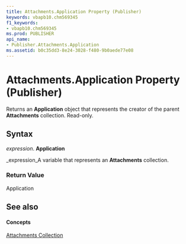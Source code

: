 ```yaml
---
title: Attachments.Application Property (Publisher)
keywords: vbapb10.chm569345
f1_keywords:
- vbapb10.chm569345
ms.prod: PUBLISHER
api_name:
- Publisher.Attachments.Application
ms.assetid: b0c35dd3-8e24-3028-f480-9b0aede77e08
---
```



# Attachments.Application Property (Publisher)

Returns an  **Application** object that represents the creator of the parent **Attachments** collection. Read-only.


## Syntax

 _expression_. **Application**

 _expression_A variable that represents an  **Attachments** collection.


### Return Value

Application


## See also


#### Concepts


 [Attachments Collection](attachments-object-publisher.md)

